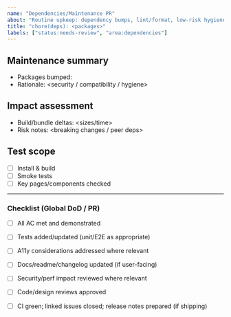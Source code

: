 ```yaml
---
name: "Dependencies/Maintenance PR"
about: "Routine upkeep: dependency bumps, lint/format, low-risk hygiene"
title: "chore(deps): <packages>"
labels: ["status:needs-review", "area:dependencies"]
---
```

<!-- Note: YAML front matter is parsed by our labeler workflow; GitHub itself does not apply labels from front matter. -->

<!-- Suggested additional labels (pick as relevant):
- compat:php
- compat:wordpress
- compat:woocommerce
-->

## Maintenance summary
- Packages bumped: <list>
- Rationale: <security / compatibility / hygiene>

## Impact assessment
- Build/bundle deltas: <sizes/time>
- Risk notes: <breaking changes / peer deps>

## Test scope
- [ ] Install & build
- [ ] Smoke tests
- [ ] Key pages/components checked

---
### Checklist (Global DoD / PR)
- [ ] All AC met and demonstrated
- [ ] Tests added/updated (unit/E2E as appropriate)
- [ ] A11y considerations addressed where relevant
- [ ] Docs/readme/changelog updated (if user-facing)
- [ ] Security/perf impact reviewed where relevant
- [ ] Code/design reviews approved
- [ ] CI green; linked issues closed; release notes prepared (if shipping)

